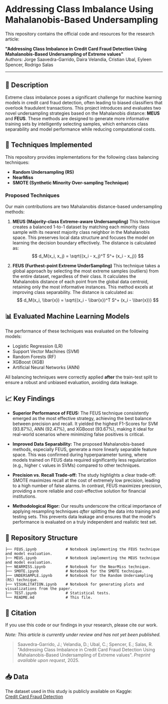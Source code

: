 # Addressing Class Imbalance Using Mahalanobis-Based Undersampling

This repository contains the official code and resources for the research article:

**"Addressing Class Imbalance in Credit Card Fraud Detection Using Mahalanobis-Based Undersampling of Extreme values"**  
Authors: Jorge Saavedra-Garrido, Daira Velandia, Cristian Ubal, Eyleen Spencer, Rodrigo Salas

---

## 📌 Description

Extreme class imbalance poses a significant challenge for machine learning models in credit card fraud detection, often leading to biased classifiers that overlook fraudulent transactions. This project introduces and evaluates two novel undersampling strategies based on the Mahalanobis distance: **MEUS** and **FEUS**. These methods are designed to generate more informative training sets by intelligently selecting samples, which enhances class separability and model performance while reducing computational costs.

## 🧪 Techniques Implemented

This repository provides implementations for the following class balancing techniques:

- **Random Undersampling (RS)**
- **NearMiss**
- **SMOTE (Synthetic Minority Over-sampling Technique)**

### Proposed Techniques

Our main contributions are two Mahalanobis distance-based undersampling methods:

1.  **MEUS (Majority-class Extreme-aware Undersampling)**
    This technique creates a balanced 1-to-1 dataset by matching each minority class sample with its nearest majority class neighbor in the Mahalanobis space. This preserves local data structure and focuses the model on learning the decision boundary effectively. The distance is calculated as:
    $$
    d_M(x_i, x_j) = \sqrt{(x_i - x_j)^T S^+ (x_i - x_j)}
    $$

2.  **FEUS (Furthest-point Extreme UnderSampling)**
    This technique takes a global approach by selecting the most extreme samples (outliers) from the entire dataset, regardless of their class. It calculates the Mahalanobis distance of each point from the global data centroid, retaining only the most informative instances. This method excels at improving class separability. The distance is calculated as:
    $$
    d_M(x_i, \\bar{x}) = \sqrt{(x_i - \\bar{x})^T S^+ (x_i - \\bar{x})}
    $$

## 📊 Evaluated Machine Learning Models

The performance of these techniques was evaluated on the following models:

- Logistic Regression (LR)
- Support Vector Machines (SVM)
- Random Forests (RF)
- XGBoost (XGB)
- Artificial Neural Networks (ANN)

All balancing techniques were correctly applied **after** the train-test split to ensure a robust and unbiased evaluation, avoiding data leakage.

## 📈 Key Findings

- **Superior Performance of FEUS:** The FEUS technique consistently emerged as the most effective strategy, achieving the best balance between precision and recall. It yielded the highest F1-Scores for SVM (93.87%), ANN (92.47%), and XGBoost (93.67%), making it ideal for real-world scenarios where minimizing false positives is critical.

- **Improved Data Separability:** The proposed Mahalanobis-based methods, especially FEUS, generate a more linearly separable feature space. This was confirmed during hyperparameter tuning, where models trained on FEUS data required significantly less regularization (e.g., higher `C` values in SVMs) compared to other techniques.

- **Precision vs. Recall Trade-off:** The study highlights a clear trade-off: SMOTE maximizes recall at the cost of extremely low precision, leading to a high number of false alarms. In contrast, FEUS maximizes precision, providing a more reliable and cost-effective solution for financial institutions.

- **Methodological Rigor:** Our results underscore the critical importance of applying resampling techniques *after* splitting the data into training and testing sets. This prevents data leakage and ensures that the model's performance is evaluated on a truly independent and realistic test set.

## 📂 Repository Structure

```
├── FEUS.ipynb             # Notebook implementing the FEUS technique and model evaluation.
├── MEUS.ipynb             # Notebook implementing the MEUS technique and model evaluation.
├── NEARMISS.ipynb         # Notebook for the NearMiss technique.
├── SMOTE.ipynb            # Notebook for the SMOTE technique.
├── UNDERSAMPLE.ipynb      # Notebook for the Random Undersampling (RS) technique.
├── VISUALITATION.ipynb    # Notebook for generating plots and visualizations from the paper.
├── TEST.ipynb             # Statistical tests.
└── README.md              # This file.
```

## 📄 Citation

If you use this code or our findings in your research, please cite our work.

*Note: This article is currently under review and has not yet been published.*

> Saavedra-Garrido, J.; Velandia, D.; Ubal, C.; Spencer, E.; Salas, R. "Addressing Class Imbalance in Credit Card Fraud Detection Using Mahalanobis-Based Undersampling of Extreme values". *Preprint available upon request*, 2025.

## 📥 Data

The dataset used in this study is publicly available on Kaggle:  
[Credit Card Fraud Detection](https://www.kaggle.com/mlg-ulb/creditcardfraud)
